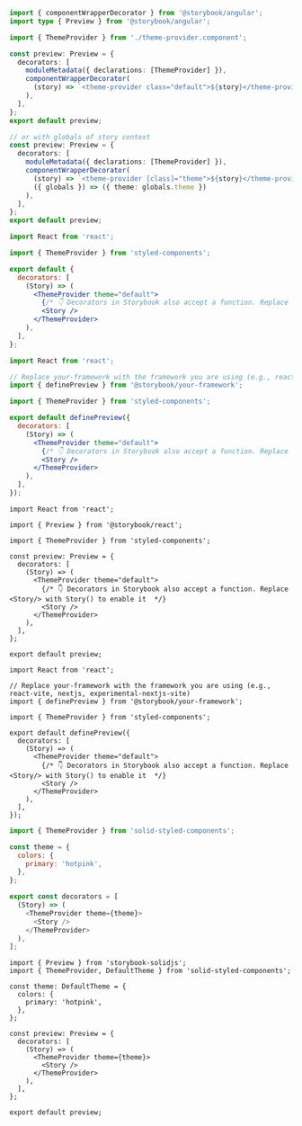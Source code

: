 ```ts filename=".storybook/preview.ts" renderer="angular" language="ts"
import { componentWrapperDecorator } from '@storybook/angular';
import type { Preview } from '@storybook/angular';

import { ThemeProvider } from './theme-provider.component';

const preview: Preview = {
  decorators: [
    moduleMetadata({ declarations: [ThemeProvider] }),
    componentWrapperDecorator(
      (story) => `<theme-provider class="default">${story}</theme-provider>`
    ),
  ],
};
export default preview;

// or with globals of story context
const preview: Preview = {
  decorators: [
    moduleMetadata({ declarations: [ThemeProvider] }),
    componentWrapperDecorator(
      (story) => `<theme-provider [class]="theme">${story}</theme-provider>`,
      ({ globals }) => ({ theme: globals.theme })
    ),
  ],
};
export default preview;
```

```jsx filename=".storybook/preview.jsx" renderer="react" language="js" tabTitle="CSF 3"
import React from 'react';

import { ThemeProvider } from 'styled-components';

export default {
  decorators: [
    (Story) => (
      <ThemeProvider theme="default">
        {/* 👇 Decorators in Storybook also accept a function. Replace <Story/> with Story() to enable it  */}
        <Story />
      </ThemeProvider>
    ),
  ],
};
```

```jsx filename=".storybook/preview.jsx" renderer="react" language="js" tabTitle="CSF Next 🧪"
import React from 'react';

// Replace your-framework with the framework you are using (e.g., react-vite, nextjs, experimental-nextjs-vite)
import { definePreview } from '@storybook/your-framework';

import { ThemeProvider } from 'styled-components';

export default definePreview({
  decorators: [
    (Story) => (
      <ThemeProvider theme="default">
        {/* 👇 Decorators in Storybook also accept a function. Replace <Story/> with Story() to enable it  */}
        <Story />
      </ThemeProvider>
    ),
  ],
});
```

```tsx filename=".storybook/preview.tsx" renderer="react" language="ts" tabTitle="CSF 3"
import React from 'react';

import { Preview } from '@storybook/react';

import { ThemeProvider } from 'styled-components';

const preview: Preview = {
  decorators: [
    (Story) => (
      <ThemeProvider theme="default">
        {/* 👇 Decorators in Storybook also accept a function. Replace <Story/> with Story() to enable it  */}
        <Story />
      </ThemeProvider>
    ),
  ],
};

export default preview;
```

```tsx filename=".storybook/preview.tsx" renderer="react" language="ts" tabTitle="CSF Next 🧪"
import React from 'react';

// Replace your-framework with the framework you are using (e.g., react-vite, nextjs, experimental-nextjs-vite)
import { definePreview } from '@storybook/your-framework';

import { ThemeProvider } from 'styled-components';

export default definePreview({
  decorators: [
    (Story) => (
      <ThemeProvider theme="default">
        {/* 👇 Decorators in Storybook also accept a function. Replace <Story/> with Story() to enable it  */}
        <Story />
      </ThemeProvider>
    ),
  ],
});
```

```js filename=".storybook/preview.jsx" renderer="solid" language="js"
import { ThemeProvider } from 'solid-styled-components';

const theme = {
  colors: {
    primary: 'hotpink',
  },
};

export const decorators = [
  (Story) => (
    <ThemeProvider theme={theme}>
      <Story />
    </ThemeProvider>
  ),
];
```

```tsx filename=".storybook/preview.tsx" renderer="solid" language="ts"
import { Preview } from 'storybook-solidjs';
import { ThemeProvider, DefaultTheme } from 'solid-styled-components';

const theme: DefaultTheme = {
  colors: {
    primary: 'hotpink',
  },
};

const preview: Preview = {
  decorators: [
    (Story) => (
      <ThemeProvider theme={theme}>
        <Story />
      </ThemeProvider>
    ),
  ],
};

export default preview;
```
